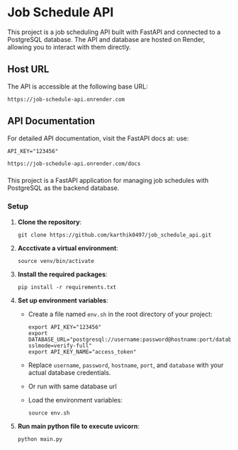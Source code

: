 
# Job Schedule API

This project is a job scheduling API built with FastAPI and connected to a PostgreSQL database. The API and database are hosted on Render, allowing you to interact with them directly.
## Host URL

The API is accessible at the following base URL:

```
https://job-schedule-api.onrender.com
```

## API Documentation

For detailed API documentation, visit the FastAPI docs at:
use:
```
API_KEY="123456"
```
```
https://job-schedule-api.onrender.com/docs
```



###


This project is a FastAPI application for managing job schedules with PostgreSQL as the backend database.

### Setup

1. **Clone the repository**:
    ```
    git clone https://github.com/karthik0497/job_schedule_api.git
    ```

2. **Accctivate a virtual environment**:
    ```
    source venv/bin/activate
    ```

3. **Install the required packages**:
    ```
    pip install -r requirements.txt
    ```

4. **Set up environment variables**:
    - Create a file named `env.sh` in the root directory of your project:
      ```
      export API_KEY="123456"
      export DATABASE_URL="postgresql://username:password@hostname:port/database?sslmode=verify-full"
      export API_KEY_NAME="access_token"
      ```
    - Replace `username`, `password`, `hostname`, `port`, and `database` with your actual database credentials.
    - Or run with same database url

    - Load the environment variables:
      ```
      source env.sh
      ```

5. **Run main python file to execute uvicorn**:
      ```
      python main.py
      ```
